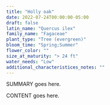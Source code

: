 ```yaml
---
title: "Holly oak"
date: 2022-07-24T00:00:00-05:00
draft: false
latin_name: "Quercus ilex"
family_name: "Fagaceae"
plant_type: "Tree (evergreen)"
bloom_time: "Spring;Summer"
flower_color: ""
size_at_maturity: "> 24 ft"
water_needs: "Low"
additional_characteristices_notes: ""
---
```


SUMMARY goes here.

<!--more-->

CONTENT goes here.
